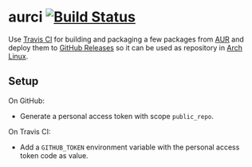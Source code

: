 # aurci [![Build Status](https://travis-ci.com/xeladejo/aurci.svg?branch=master)](https://travis-ci.com/xeladejo/aurci)

Use [Travis CI] for building and packaging a few packages from [AUR] and deploy them to [GitHub Releases] so it can be used
as repository in [Arch Linux].


## Setup

On GitHub:
  - Generate a personal access token with scope `public_repo`.

On Travis CI:
  - Add a `GITHUB_TOKEN` environment variable with the personal access token code as value.

[GitHub Releases]: https://github.com/xeladejo/aurutilsci/releases
[Arch Linux]: https://www.archlinux.org
[Travis CI]: https://travis-ci.com/
[AUR]: https://aur.archlinux.org
